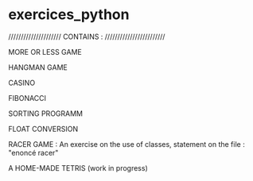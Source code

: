# exercices_python

/////////////////////         CONTAINS :  ////////////////////////

MORE OR LESS GAME

HANGMAN GAME

CASINO

FIBONACCI

SORTING PROGRAMM

FLOAT CONVERSION

RACER GAME : An exercise on the use of classes, statement on the file :
"enoncé racer"

A HOME-MADE TETRIS (work in progress)
